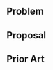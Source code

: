 <!--
* Be sure to search open and closed issues for duplicates
-->


## Problem
<!--Describe the problem that this new feature or idea is meant to address-->



## Proposal
<!--Describe the new feature or idea that you would like to propose-->



## Prior Art
<!--List any supporting examples of how others have implemented this feature-->



<!--Please be sure to preview your issue before saving. Thanks!-->
